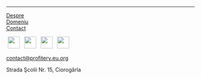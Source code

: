 ---

[Despre](/about)\
[Domeniu](/ciorogarla-domain)\
[Contact](/contact)

[<img src="/static/icons/instagram.svg" style="width: 32px; height: 32px; margin: 0 4px;"/>](https://instagram.com/proftery)
[<img src="/static/icons/facebook.svg" style="width: 32px; height: 32px; margin: 0 4px;"/>](https://facebook.com/profitery)
[<img src="/static/icons/github.svg" style="width: 32px; height: 32px; margin: 0 4px;"/>](https://github.com/profitery)
[<img src="/static/icons/opencollective.svg" style="width: 32px; height: 32px; margin: 0 4px;"/>](https://opencollective.com/profitery)

contact@profitery.eu.org

Strada Şcolii Nr. 15, Ciorogârla
